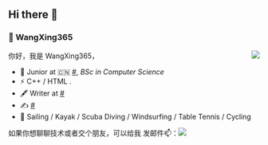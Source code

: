 ## Hi there 👋

### 🚀 WangXing365

<img align="right" src="https://github-readme-stats.vercel.app/api?username=WangXing365&show_icons=true&theme=default" />

你好，我是 WangXing365，
- 🍻 Junior at 🇨🇳 [#](#), _BSc in Computer Science_
- ⚡ C++ / HTML .
- 🖋 Writer at [#](#)
- ✍️ [#](#)
- 🏃 Sailing / Kayak / Scuba Diving / Windsurfing / Table Tennis / Cycling

如果你想聊聊技术或者交个朋友，可以给我 发邮件📫：<a target="_blank" href="http://mail.qq.com/cgi-bin/qm_share?t=qm_mailme&email=QyQ2JjA3bSQsLCQvJgMlLDsuIiovbSAsLg" style="text-decoration:none;"><img src="http://rescdn.qqmail.com/zh_CN/htmledition/images/function/qm_open/ico_mailme_01.png"/></a>

<!--

Here are some ideas to get you started:

- 🔭 I’m currently working on ...
- 🌱 I’m currently learning ...
- 👯 I’m looking to collaborate on ...
- 🤔 I’m looking for help with ...
- 💬 Ask me about ...
- 📫 How to reach me: ...
- 😄 Pronouns: ...
- ⚡ Fun fact: ...
-->
